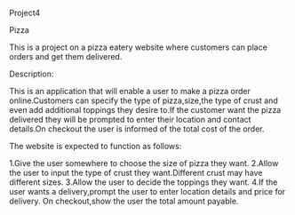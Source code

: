  Project4
 
 Pizza
 
This is a project on a pizza eatery website where customers can place orders and get them delivered.

Description:
  
  This is an application that will enable a user to make a pizza order online.Customers can specify the type of pizza,size,the type of crust and even add additional toppings they desire to.If the customer want the pizza delivered they will be prompted to enter their location and contact details.On checkout the user is informed of the total cost of the order.

 The website is expected to function as follows:

1.Give the user somewhere to choose the size of pizza they want.
2.Allow the user to input the type of crust they want.Different crust may have different sizes.
3.Allow the user to decide the toppings they want.
4.If the user wants a delivery,prompt the user to enter location details and price for delivery.
On checkout,show the user the total amount payable.

